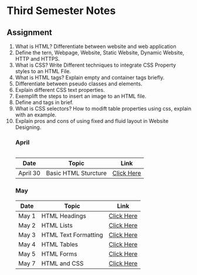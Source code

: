 # Third Semester Notes

## Assignment

1. What is HTML? Differentiate between website and web application
1. Define the tern, Webpage, Website, Static Website, Dynamic Website, HTTP and HTTPS.
1. What is CSS? Write Different techniques to integrate CSS Property styles to an HTML File.
1. What is HTML tags? Explain empty and container tags briefly.
1. Differentiate  between pseudo classes and elements.
1. Explain different CSS text properties.
1. Exemplift the steps to insert an image to an HTML file.
1. Define <table> and <a> tags in brief.
1. What is CSS selectors? How to modift table properties using css, explain with an example.
1. Explain pros and cons of using fixed and fluid layout in Website Designing. 



### April

|Date|Topic|Link|
|---|---|---|
|April&nbsp;30| Basic HTML Sturcture| [Click Here](./Notes/01_April/001_April30/)|

### May

|Date|Topic |Link|
|---|---|---|
|May&nbsp;1| HTML Headings | [Click Here](./Notes/02_May/001_May1/)|
|May&nbsp;2| HTML Lists | [Click Here](/Notes/02_May/002_May2/)|
|May&nbsp;3| HTML Text Formatting | [Click Here](./Notes/02_May/003_May3/)|
|May&nbsp;4| HTML Tables | [Click Here](./Notes/02_May/004_May4/)|
|May&nbsp;5| HTML Forms | [Click Here](./Notes/02_May/005_May5/)|
|May&nbsp;7| HTML and CSS | [Click Here](./Notes/02_May/006_May7/)|


